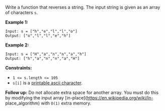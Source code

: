 Write a function that reverses a string. The input string is given as an array
of characters `s`.



**Example 1:**

    
    
    Input: s = ["h","e","l","l","o"]
    Output: ["o","l","l","e","h"]
    

**Example 2:**

    
    
    Input: s = ["H","a","n","n","a","h"]
    Output: ["h","a","n","n","a","H"]
    



**Constraints:**

  * `1 <= s.length <= 105`
  * `s[i]` is a [printable ascii character](https://en.wikipedia.org/wiki/ASCII#Printable_characters).



**Follow up:** Do not allocate extra space for another array. You must do this
by modifying the input array [in-place](https://en.wikipedia.org/wiki/In-
place_algorithm) with `O(1)` extra memory.

